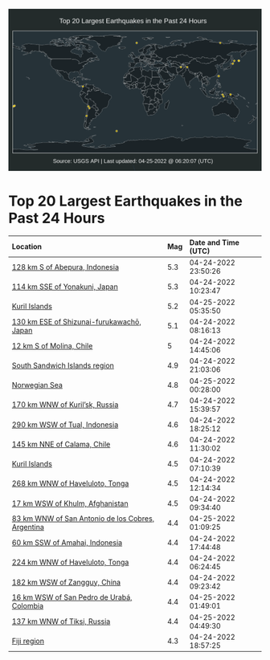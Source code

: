 ![Map](./map.png)

# Top 20 Largest Earthquakes in the Past 24 Hours

| Location | Mag | Date and Time (UTC) |
|:---|:---|:---|
| [128 km S of Abepura, Indonesia](https://earthquake.usgs.gov/earthquakes/eventpage/us6000hg4t) | 5.3 | 04-24-2022 23:50:26 |
| [114 km SSE of Yonakuni, Japan](https://earthquake.usgs.gov/earthquakes/eventpage/us6000hg1b) | 5.3 | 04-24-2022 10:23:47 |
| [Kuril Islands](https://earthquake.usgs.gov/earthquakes/eventpage/us6000hg6f) | 5.2 | 04-25-2022 05:35:50 |
| [130 km ESE of Shizunai-furukawachō, Japan](https://earthquake.usgs.gov/earthquakes/eventpage/us6000hg0m) | 5.1 | 04-24-2022 08:16:13 |
| [12 km S of Molina, Chile](https://earthquake.usgs.gov/earthquakes/eventpage/us6000hg24) | 5 | 04-24-2022 14:45:06 |
| [South Sandwich Islands region](https://earthquake.usgs.gov/earthquakes/eventpage/us6000hg3q) | 4.9 | 04-24-2022 21:03:06 |
| [Norwegian Sea](https://earthquake.usgs.gov/earthquakes/eventpage/us6000hg50) | 4.8 | 04-25-2022 00:28:00 |
| [170 km WNW of Kuril’sk, Russia](https://earthquake.usgs.gov/earthquakes/eventpage/us6000hg2e) | 4.7 | 04-24-2022 15:39:57 |
| [290 km WSW of Tual, Indonesia](https://earthquake.usgs.gov/earthquakes/eventpage/us6000hg2y) | 4.6 | 04-24-2022 18:25:12 |
| [145 km NNE of Calama, Chile](https://earthquake.usgs.gov/earthquakes/eventpage/us6000hg1p) | 4.6 | 04-24-2022 11:30:02 |
| [Kuril Islands](https://earthquake.usgs.gov/earthquakes/eventpage/us6000hg0j) | 4.5 | 04-24-2022 07:10:39 |
| [268 km WNW of Haveluloto, Tonga](https://earthquake.usgs.gov/earthquakes/eventpage/us6000hg1u) | 4.5 | 04-24-2022 12:14:34 |
| [17 km WSW of Khulm, Afghanistan](https://earthquake.usgs.gov/earthquakes/eventpage/us6000hg12) | 4.5 | 04-24-2022 09:34:40 |
| [83 km WNW of San Antonio de los Cobres, Argentina](https://earthquake.usgs.gov/earthquakes/eventpage/us6000hg53) | 4.4 | 04-25-2022 01:09:25 |
| [60 km SSW of Amahai, Indonesia](https://earthquake.usgs.gov/earthquakes/eventpage/us6000hg2s) | 4.4 | 04-24-2022 17:44:48 |
| [224 km WNW of Haveluloto, Tonga](https://earthquake.usgs.gov/earthquakes/eventpage/us6000hg0c) | 4.4 | 04-24-2022 06:24:45 |
| [182 km WSW of Zangguy, China](https://earthquake.usgs.gov/earthquakes/eventpage/us6000hg0y) | 4.4 | 04-24-2022 09:23:42 |
| [16 km WSW of San Pedro de Urabá, Colombia](https://earthquake.usgs.gov/earthquakes/eventpage/us6000hg5a) | 4.4 | 04-25-2022 01:49:01 |
| [137 km WNW of Tiksi, Russia](https://earthquake.usgs.gov/earthquakes/eventpage/us6000hg65) | 4.4 | 04-25-2022 04:49:30 |
| [Fiji region](https://earthquake.usgs.gov/earthquakes/eventpage/us6000hg36) | 4.3 | 04-24-2022 18:57:25 |
